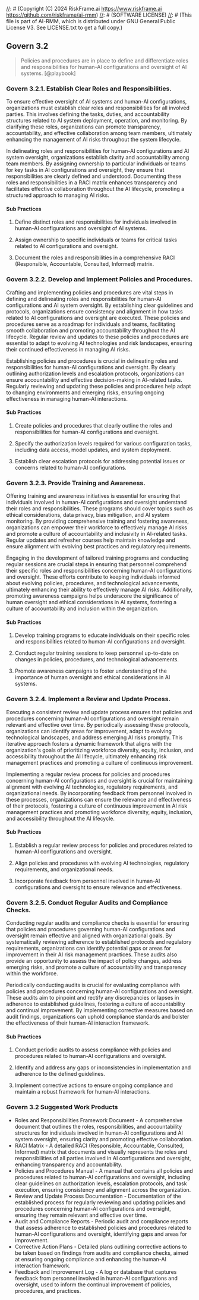 [//]: # (COPYRIGHT)
[//]: # (RiskFrame.ai - AI Risk Management and Resilience Framework)
[//]: # (Copyright (C) 2024 RiskFrame.ai https://www.riskframe.ai https://github.com/riskframe/ai-rmm)
[//]: # (SOFTWARE LICENSE)
[//]: # (This file is part of AI-RMM, which is distributed under GNU General Public License V3. See LICENSE.txt to get a full copy.)
    
## Govern 3.2
> Policies and procedures are in place to define and differentiate roles and responsibilities for human-AI configurations and oversight of AI systems. [@playbook]

### Govern 3.2.1. Establish Clear Roles and Responsibilities.

To ensure effective oversight of AI systems and human-AI configurations, organizations must establish clear roles and responsibilities for all involved parties. This involves defining the tasks, duties, and accountability structures related to AI system deployment, operation, and monitoring. By clarifying these roles, organizations can promote transparency, accountability, and effective collaboration among team members, ultimately enhancing the management of AI risks throughout the system lifecycle.

In delineating roles and responsibilities for human-AI configurations and AI system oversight, organizations establish clarity and accountability among team members. By assigning ownership to particular individuals or teams for key tasks in AI configurations and oversight, they ensure that responsibilities are clearly defined and understood. Documenting these roles and responsibilities in a RACI matrix enhances transparency and facilitates effective collaboration throughout the AI lifecycle, promoting a structured approach to managing AI risks.

#### Sub Practices

1. Define distinct roles and responsibilities for individuals involved in human-AI configurations and oversight of AI systems.

2. Assign ownership to specific individuals or teams for critical tasks related to AI configurations and oversight.

3. Document the roles and responsibilities in a comprehensive RACI (Responsible, Accountable, Consulted, Informed) matrix.

### Govern 3.2.2. Develop and Implement Policies and Procedures.

Crafting and implementing policies and procedures are vital steps in defining and delineating roles and responsibilities for human-AI configurations and AI system oversight. By establishing clear guidelines and protocols, organizations ensure consistency and alignment in how tasks related to AI configurations and oversight are executed. These policies and procedures serve as a roadmap for individuals and teams, facilitating smooth collaboration and promoting accountability throughout the AI lifecycle. Regular review and updates to these policies and procedures are essential to adapt to evolving AI technologies and risk landscapes, ensuring their continued effectiveness in managing AI risks.

Establishing policies and procedures is crucial in delineating roles and responsibilities for human-AI configurations and oversight. By clearly outlining authorization levels and escalation protocols, organizations can ensure accountability and effective decision-making in AI-related tasks. Regularly reviewing and updating these policies and procedures help adapt to changing environments and emerging risks, ensuring ongoing effectiveness in managing human-AI interactions.

#### Sub Practices

1. Create policies and procedures that clearly outline the roles and responsibilities for human-AI configurations and oversight.

2. Specify the authorization levels required for various configuration tasks, including data access, model updates, and system deployment.

3. Establish clear escalation protocols for addressing potential issues or concerns related to human-AI configurations.

### Govern 3.2.3. Provide Training and Awareness.

Offering training and awareness initiatives is essential for ensuring that individuals involved in human-AI configurations and oversight understand their roles and responsibilities. These programs should cover topics such as ethical considerations, data privacy, bias mitigation, and AI system monitoring. By providing comprehensive training and fostering awareness, organizations can empower their workforce to effectively manage AI risks and promote a culture of accountability and inclusivity in AI-related tasks. Regular updates and refresher courses help maintain knowledge and ensure alignment with evolving best practices and regulatory requirements.

Engaging in the development of tailored training programs and conducting regular sessions are crucial steps in ensuring that personnel comprehend their specific roles and responsibilities concerning human-AI configurations and oversight. These efforts contribute to keeping individuals informed about evolving policies, procedures, and technological advancements, ultimately enhancing their ability to effectively manage AI risks. Additionally, promoting awareness campaigns helps underscore the significance of human oversight and ethical considerations in AI systems, fostering a culture of accountability and inclusion within the organization.

#### Sub Practices

1. Develop training programs to educate individuals on their specific roles and responsibilities related to human-AI configurations and oversight.

2. Conduct regular training sessions to keep personnel up-to-date on changes in policies, procedures, and technological advancements.

3. Promote awareness campaigns to foster understanding of the importance of human oversight and ethical considerations in AI systems.

### Govern 3.2.4. Implement a Review and Update Process.

Executing a consistent review and update process ensures that policies and procedures concerning human-AI configurations and oversight remain relevant and effective over time. By periodically assessing these protocols, organizations can identify areas for improvement, adapt to evolving technological landscapes, and address emerging AI risks promptly. This iterative approach fosters a dynamic framework that aligns with the organization's goals of prioritizing workforce diversity, equity, inclusion, and accessibility throughout the AI lifecycle, ultimately enhancing risk management practices and promoting a culture of continuous improvement.

Implementing a regular review process for policies and procedures concerning human-AI configurations and oversight is crucial for maintaining alignment with evolving AI technologies, regulatory requirements, and organizational needs. By incorporating feedback from personnel involved in these processes, organizations can ensure the relevance and effectiveness of their protocols, fostering a culture of continuous improvement in AI risk management practices and promoting workforce diversity, equity, inclusion, and accessibility throughout the AI lifecycle.

#### Sub Practices

1. Establish a regular review process for policies and procedures related to human-AI configurations and oversight.

2. Align policies and procedures with evolving AI technologies, regulatory requirements, and organizational needs.

3. Incorporate feedback from personnel involved in human-AI configurations and oversight to ensure relevance and effectiveness.

### Govern 3.2.5. Conduct Regular Audits and Compliance Checks.

Conducting regular audits and compliance checks is essential for ensuring that policies and procedures governing human-AI configurations and oversight remain effective and aligned with organizational goals. By systematically reviewing adherence to established protocols and regulatory requirements, organizations can identify potential gaps or areas for improvement in their AI risk management practices. These audits also provide an opportunity to assess the impact of policy changes, address emerging risks, and promote a culture of accountability and transparency within the workforce.

Periodically conducting audits is crucial for evaluating compliance with policies and procedures concerning human-AI configurations and oversight. These audits aim to pinpoint and rectify any discrepancies or lapses in adherence to established guidelines, fostering a culture of accountability and continual improvement. By implementing corrective measures based on audit findings, organizations can uphold compliance standards and bolster the effectiveness of their human-AI interaction framework.

#### Sub Practices

1. Conduct periodic audits to assess compliance with policies and procedures related to human-AI configurations and oversight.

2. Identify and address any gaps or inconsistencies in implementation and adherence to the defined guidelines.

3. Implement corrective actions to ensure ongoing compliance and maintain a robust framework for human-AI interactions.

### Govern 3.2 Suggested Work Products

* Roles and Responsibilities Framework Document - A comprehensive document that outlines the roles, responsibilities, and accountability structures for individuals involved in human-AI configurations and AI system oversight, ensuring clarity and promoting effective collaboration.
* RACI Matrix - A detailed RACI (Responsible, Accountable, Consulted, Informed) matrix that documents and visually represents the roles and responsibilities of all parties involved in AI configurations and oversight, enhancing transparency and accountability.
* Policies and Procedures Manual - A manual that contains all policies and procedures related to human-AI configurations and oversight, including clear guidelines on authorization levels, escalation protocols, and task execution, ensuring consistency and alignment across the organization.
* Review and Update Process Documentation - Documentation of the established process for regularly reviewing and updating policies and procedures concerning human-AI configurations and oversight, ensuring they remain relevant and effective over time.
* Audit and Compliance Reports - Periodic audit and compliance reports that assess adherence to established policies and procedures related to human-AI configurations and oversight, identifying gaps and areas for improvement.
* Corrective Action Plans - Detailed plans outlining corrective actions to be taken based on findings from audits and compliance checks, aimed at ensuring ongoing compliance and enhancing the human-AI interaction framework.
* Feedback and Improvement Log - A log or database that captures feedback from personnel involved in human-AI configurations and oversight, used to inform the continual improvement of policies, procedures, and practices.

